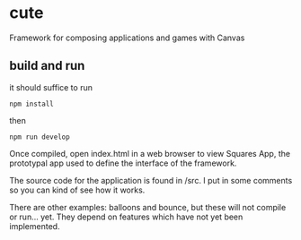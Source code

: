 # cute
Framework for composing applications and games with Canvas

## build and run

it should suffice to run
```
npm install
```

then
```
npm run develop
```

Once compiled, open index.html in a web browser to view Squares App, the prototypal app used
to define the interface of the framework.

The source code for the application is found in /src. I put in some comments so you can kind
of see how it works.

There are other examples: balloons and bounce, but these will not compile or run... yet. They
depend on features which have not yet been implemented.

